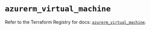 # `azurerm_virtual_machine`

Refer to the Terraform Registry for docs: [`azurerm_virtual_machine`](https://registry.terraform.io/providers/hashicorp/azurerm/4.18.0/docs/resources/virtual_machine).
